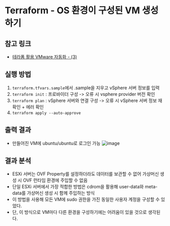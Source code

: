 # Terraform - OS 환경이 구성된 VM 생성하기
## 참고 링크
- [테라폼 활용 VMware 자동화 - (3)](https://tinted-tapir-06c.notion.site/VMware-3-1ca07373030f80b592cee2e178b26f56?pvs=74)

## 실행 방법
1. `terraform.tfvars.sample`에서 .sample을 지우고 vSphere 서버 정보를 입력
2. `terraform init` : 프로바이더 구성 -> 오류 시 vsphere provider 버전 확인
3. `terraform plan` : vSphere 서버와 연결 구성 -> 오류 시 vSphere 서버 정보 재확인 + 에러 확인
4. `terraform apply --auto-approve`
## 출력 결과
* 만들어진 VM에 ubuntu/ubuntu로 로그인 가능
  ![image](https://github.com/user-attachments/assets/b71b95be-5bc7-4a42-9d69-1ed588e146ea)


## 결과 분석
- ESXi 서버는 OVF Property를 설정하더라도 데이터를 보관할 수 없어 가상머신 생성 시 OVF 런타임 환경에 주입할 수 없음
- 단일 ESXi 서버에서 가장 적합한 방법은 cdrom을 활용해 user-data와 meta-data를 가상머신 생성 시 함께 주입하는 방식
- 이 방법을 사용해 모든 VM에 sudo 권한을 가진 동일한 사용자 계정을 구성할 수 있었다.
- 단, 이 방식으로 VM마다 다른 환경을 구성하기에는 어려움이 있을 것으로 생각된다.
